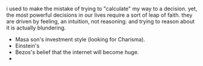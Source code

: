 i used to make the mistake of trying to "calculate" my way to a decision.
yet, the most powerful decisions in our lives require a sort of leap of faith.
they are driven by feeling, an intuition, not reasoning.
and trying to reason about it is actually blundering.

- Masa son's investment style (looking for Charisma).
- Einstein's 
- Bezos's belief that the internet will become huge.
- 